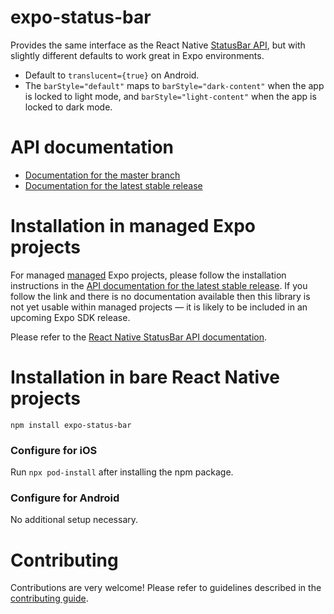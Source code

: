 # expo-status-bar

Provides the same interface as the React Native [StatusBar API](https://reactnative.dev/docs/statusbar), but with slightly different defaults to work great in Expo environments.

- Default to `translucent={true}` on Android.
- The `barStyle="default"` maps to `barStyle="dark-content"` when the app is locked to light mode, and `barStyle="light-content"` when the app is locked to dark mode.

# API documentation

- [Documentation for the master branch](https://github.com/expo/expo/blob/master/docs/pages/versions/unversioned/sdk/status-bar.md)
- [Documentation for the latest stable release](https://docs.expo.io/versions/latest/sdk/status-bar/)

# Installation in managed Expo projects

For managed [managed](https://docs.expo.io/versions/latest/introduction/managed-vs-bare/) Expo projects, please follow the installation instructions in the [API documentation for the latest stable release](https://docs.expo.io/versions/latest/sdk/image/). If you follow the link and there is no documentation available then this library is not yet usable within managed projects &mdash; it is likely to be included in an upcoming Expo SDK release.

Please refer to the [React Native StatusBar API documentation](https://reactnative.dev/docs/statusbar).

# Installation in bare React Native projects

```
npm install expo-status-bar
```

### Configure for iOS

Run `npx pod-install` after installing the npm package.

### Configure for Android

No additional setup necessary.

# Contributing

Contributions are very welcome! Please refer to guidelines described in the [contributing guide](https://github.com/expo/expo#contributing).
